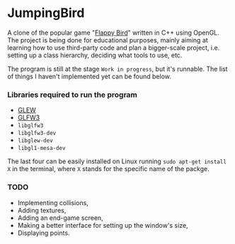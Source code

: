 # JumpingBird
A clone of the popular game "[Flappy Bird](https://en.wikipedia.org/wiki/Flappy_Bird)" written in C++ using OpenGL.
The project is being done for educational purposes, mainly aiming at learning how to use third-party code and plan a bigger-scale project,
i.e. setting up a class hierarchy, deciding what tools to use, etc.

The program is still at the stage `Work in progress`, but it's runnable. The list of things I haven't implemented yet can be found below.

### Libraries required to run the program
* [GLEW](http://glew.sourceforge.net/)
* [GLFW3](https://www.glfw.org/)
* `libglfw3`
* `libglfw3-dev`
* `libglew-dev`
* `libgl1-mesa-dev`

The last four can be easily installed on Linux running `sudo apt-get install X` in the terminal, where `X` stands for the specific name of the packge.

### TODO
* Implementing collisions,
* Adding textures,
* Adding an end-game screen,
* Making a better interface for setting up the window's size,
* Displaying points.
